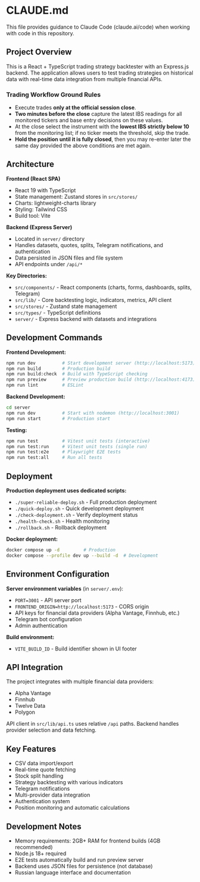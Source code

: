 # CLAUDE.md

This file provides guidance to Claude Code (claude.ai/code) when working with code in this repository.

## Project Overview

This is a React + TypeScript trading strategy backtester with an Express.js backend. The application allows users to test trading strategies on historical data with real-time data integration from multiple financial APIs.

### Trading Workflow Ground Rules

- Execute trades **only at the official session close**.
- **Two minutes before the close** capture the latest IBS readings for all monitored tickers and base entry decisions on these values.
- At the close select the instrument with the **lowest IBS strictly below 10** from the monitoring list; if no ticker meets the threshold, skip the trade.
- **Hold the position until it is fully closed**, then you may re-enter later the same day provided the above conditions are met again.

## Architecture

**Frontend (React SPA)**
- React 19 with TypeScript
- State management: Zustand stores in `src/stores/`
- Charts: lightweight-charts library
- Styling: Tailwind CSS
- Build tool: Vite

**Backend (Express Server)**
- Located in `server/` directory
- Handles datasets, quotes, splits, Telegram notifications, and authentication
- Data persisted in JSON files and file system
- API endpoints under `/api/*`

**Key Directories:**
- `src/components/` - React components (charts, forms, dashboards, splits, Telegram)
- `src/lib/` - Core backtesting logic, indicators, metrics, API client
- `src/stores/` - Zustand state management
- `src/types/` - TypeScript definitions
- `server/` - Express backend with datasets and integrations

## Development Commands

**Frontend Development:**
```bash
npm run dev          # Start development server (http://localhost:5173)
npm run build        # Production build
npm run build:check  # Build with TypeScript checking
npm run preview      # Preview production build (http://localhost:4173)
npm run lint         # ESLint
```

**Backend Development:**
```bash
cd server
npm run dev          # Start with nodemon (http://localhost:3001)
npm run start        # Production start
```

**Testing:**
```bash
npm run test         # Vitest unit tests (interactive)
npm run test:run     # Vitest unit tests (single run)
npm run test:e2e     # Playwright E2E tests
npm run test:all     # Run all tests
```

## Deployment

**Production deployment uses dedicated scripts:**
- `./super-reliable-deploy.sh` - Full production deployment
- `./quick-deploy.sh` - Quick development deployment
- `./check-deployment.sh` - Verify deployment status
- `./health-check.sh` - Health monitoring
- `./rollback.sh` - Rollback deployment

**Docker deployment:**
```bash
docker compose up -d         # Production
docker compose --profile dev up --build -d  # Development
```

## Environment Configuration

**Server environment variables** (in `server/.env`):
- `PORT=3001` - API server port
- `FRONTEND_ORIGIN=http://localhost:5173` - CORS origin
- API keys for financial data providers (Alpha Vantage, Finnhub, etc.)
- Telegram bot configuration
- Admin authentication

**Build environment:**
- `VITE_BUILD_ID` - Build identifier shown in UI footer

## API Integration

The project integrates with multiple financial data providers:
- Alpha Vantage
- Finnhub  
- Twelve Data
- Polygon

API client in `src/lib/api.ts` uses relative `/api` paths. Backend handles provider selection and data fetching.

## Key Features

- CSV data import/export
- Real-time quote fetching
- Stock split handling
- Strategy backtesting with various indicators
- Telegram notifications
- Multi-provider data integration
- Authentication system
- Position monitoring and automatic calculations

## Development Notes

- Memory requirements: 2GB+ RAM for frontend builds (4GB recommended)
- Node.js 18+ required
- E2E tests automatically build and run preview server
- Backend uses JSON files for persistence (not database)
- Russian language interface and documentation